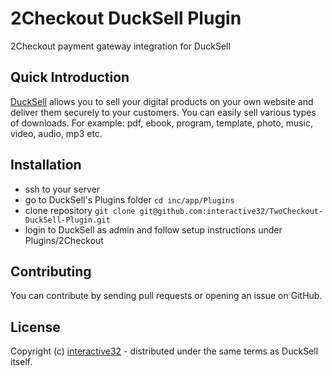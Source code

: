 # 2Checkout DuckSell Plugin
2Checkout payment gateway integration for DuckSell

## Quick Introduction
[DuckSell](http://www.ducksell.com) allows you to sell your digital products on your own website and deliver them securely to your customers. You can easily sell various types of downloads. For example: pdf, ebook, program, template, photo, music, video, audio, mp3 etc.  

## Installation
- ssh to your server
- go to DuckSell's Plugins folder ```cd inc/app/Plugins```
- clone repository ```git clone git@github.com:interactive32/TwoCheckout-DuckSell-Plugin.git```
- login to DuckSell as admin and follow setup instructions under Plugins/2Checkout

## Contributing
You can contribute by sending pull requests or opening an issue on GitHub.

## License

Copyright (c) [interactive32](http://interactive32.com) - distributed under the same terms as DuckSell itself.
